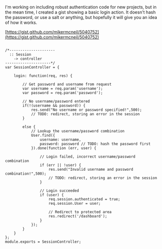 I'm working on including robust authentication code for new projects, but in the mean time, I created a gist showing a basic login action.  It doesn't hash the password, or use a salt or anything, but hopefully it will give you an idea of how it works.

[https://gist.github.com/mikermcneil/5040752](https://gist.github.com/mikermcneil/5040752)

```

/*---------------------
  :: Session 
	-> controller
---------------------*/
var SessionController = {
 
	login: function(req, res) {
 
		// Get password and username from request
		var username = req.param('username');
		var password = req.param('password');
 
		// No username/password entered
		if(!(username && password)) {
			res.send("No username or password specified!",500);
			// TODO: redirect, storing an error in the session
		}
 
		else {
			// Lookup the username/password combination
			User.find({
				username: username,
				password: password // TODO: hash the password first
			}).done(function (err, user) {
 
				// Login failed, incorrect username/password combination
				if (err || !user) {
					res.send("Invalid username and password combination!",500);
					// TODO: redirect, storing an error in the session
				}
 
				// Login succeeded
				if (user) {
					req.session.authenticated = true;
					req.session.User = user;
 
					// Redirect to protected area
					res.redirect('/dashboard');
				}
			});
		}
	}
};
module.exports = SessionController;
```